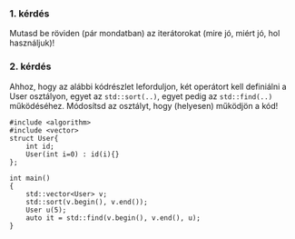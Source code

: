 ### 1. kérdés

Mutasd be röviden (pár mondatban) az iterátorokat (mire jó, miért jó, hol használjuk)!

### 2. kérdés
Ahhoz, hogy az alábbi kódrészlet leforduljon, két operátort kell definiálni a User osztályon, egyet az `std::sort(..)`, egyet pedig az `std::find(..)` működéséhez. Módosítsd az osztályt, hogy (helyesen) működjön a kód!
```
#include <algorithm>
#include <vector>
struct User{
    int id;
    User(int i=0) : id(i){}
};

int main()
{
    std::vector<User> v;
    std::sort(v.begin(), v.end());
    User u(5);
    auto it = std::find(v.begin(), v.end(), u);
}

```
